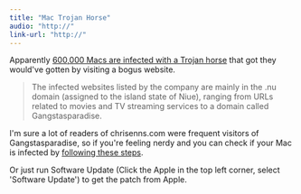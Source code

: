 ```yaml
---
title: "Mac Trojan Horse"
audio: "http://"
link-url: "http://"
---
```

<p>Apparently <a href="http://www.macworld.com/article/1166227/analyst_600_000_macs_infected_with_trojan_horse.html">600,000 Macs are infected with a Trojan horse</a> that got they would've gotten by visiting a bogus website.</p>
<blockquote><p>
  The infected websites listed by the company are mainly in the .nu domain (assigned to the island state of Niue), ranging from URLs related to movies and TV streaming services to a domain called Gangstasparadise.
</p></blockquote>
<p>I'm sure a lot of readers of chrisenns.com were frequent visitors of Gangstasparadise, so if you're feeling nerdy and you can check if your Mac is infected by <a href="http://www.f-secure.com/v-descs/trojan-downloader_osx_flashback_i.shtml">following these steps</a>.</p>
<p>Or just run Software Update (Click the Apple in the top left corner, select 'Software Update') to get the patch from Apple.</p>
